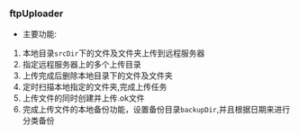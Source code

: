 ### ftpUploader

- 主要功能:

 1. 本地目录`srcDir`下的文件及文件夹上传到远程服务器
 2. 指定远程服务器上的多个上传目录
 3. 上传完成后删除本地目录下的文件及文件夹
 4. 定时扫描本地指定的文件夹,完成上传任务
 5. 上传文件的同时创建并上传.ok文件
 6. 完成上传文件的本地备份功能，设置备份目录`backupDir`,并且根据日期来进行分类备份